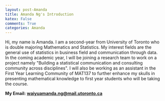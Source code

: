```yaml
---
layout: post-Amanda
title: Amanda Ng's Introduction
katex: False
comments: True
categories: Amanda
---
```


Hi, my name is Amanda. I am a second-year from University of Toronto who is double 
majoring Mathematics and Statistics. My interest fields are the general use of 
statistics in business field and communication through data. In the coming academic 
year, I will be joining a research team to work on a project namely "Building a 
statistical communication and consulting community across disciplines". I will also 
be working as an assistant in the First Year Learning Community of MAT137 to further 
enhance my skulls in presenting mathematical knowledge to first year students who 
will be taking the course.


**My Email:**
**waiyuamanda.ng@mail.utoronto.ca**

